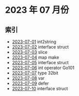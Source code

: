 # 2023 年 07 月份

## 索引

- [2023-07-01](./01/README.md) int2string
- [2023-07-02](./02/README.md) interface struct
- [2023-07-03](./03/README.md) slice
- [2023-07-04](./04/README.md) map make
- [2023-07-05](./05/README.md) interface struct
- [2023-07-06](./06/README.md) int operator Go101
- [2023-07-07](./07/README.md) type 32bit
- [2023-07-08](./08/README.md) var
- [2023-07-09](./09/README.md) defer
- [2023-07-10](./10/README.md) interface struct
